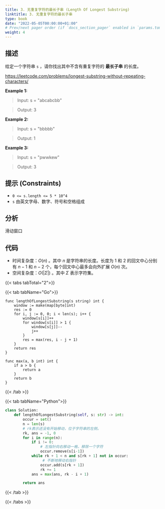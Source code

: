 ```yaml
---
title: 3. 无重复字符的最长子串 (Length Of Longest Substring)
linktitle: 3. 无重复字符的最长子串
type: book
date: "2022-05-05T00:00:00+01:00"
# Prev/next pager order (if `docs_section_pager` enabled in `params.toml`)
weight: 4
---
```


## 描述

给定一个字符串 `s` ，请你找出其中不含有重复字符的 **最长子串** 的长度。

https://leetcode.com/problems/longest-substring-without-repeating-characters/

**Example 1:**

> Input: s = "abcabcbb"

> Output: 3

**Example 2:**

> Input: s = "bbbbb"

> Output: 1

**Example 3:**

> Input: s = "pwwkew"

> Output: 3

## 提示 (Constraints)

- `0 <= s.length <= 5 * 10^4`
- `s` 由英文字母、数字、符号和空格组成

## 分析

滑动窗口

## 代码

- 时间复杂度：$O(n)$ 。其中 $n$ 是字符串的长度。长度为 $1$ 和 $2$ 的回文中心分别有 $n-1$ 和 $n-2$ 个，每个回文中心最多会向外扩展 $O(n)$ 次。
- 空间复杂度：$O(|\Sigma|)$ 。其中 $\Sigma$ 表示字符集。

{{< tabs tabTotal="2">}}

{{< tab tabName="Go">}}

```golang
func lengthOfLongestSubstring(s string) int {
    window := make(map[byte]int)
    res := 0
    for i, j := 0, 0; i < len(s); i++ {
        window[s[i]]++
        for window[s[i]] > 1 {
            window[s[j]]--
            j++
        }
        res = max(res, i - j + 1)
    }
    return res
}

func max(a, b int) int {
    if a > b {
        return a
    }
    return b
}
```

{{< /tab >}}

{{< tab tabName="Python">}}

```py
class Solution:
    def lengthOfLongestSubstring(self, s: str) -> int:
        occur = set()
        n = len(s)
        # rk表示还没有开始移动，位于字符串的左侧。
        rk, ans = -1, 0
        for i in range(n):
            if i != 0:
                # 左指针向右移动一格，移除一个字符
                occur.remove(s[i-1])
            while rk + 1 < n and s[rk + 1] not in occur:
                 # 不断地移动右指针
                occur.add(s[rk + 1])
                rk += 1
            ans = max(ans, rk - i + 1)

        return ans
```

{{< /tab >}}

{{< /tabs >}}
